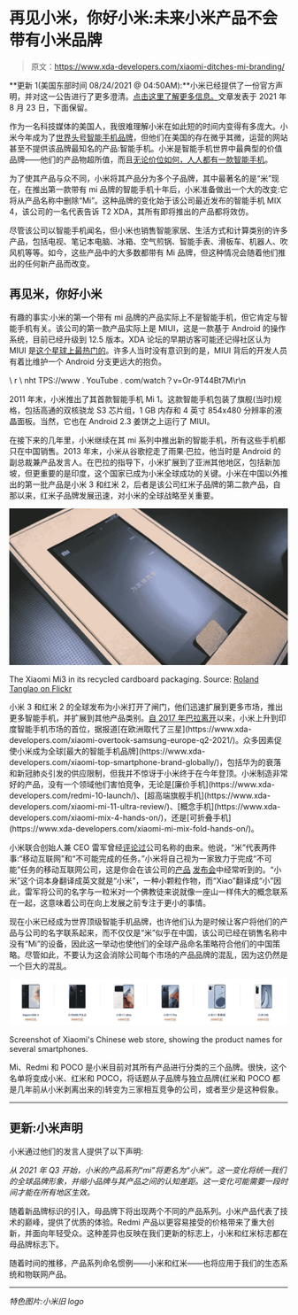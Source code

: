 # 再见小米，你好小米:未来小米产品不会带有小米品牌

> 原文：<https://www.xda-developers.com/xiaomi-ditches-mi-branding/>

**更新 1(美国东部时间 08/24/2021 @ 04:50AM):**小米已经提供了一份官方声明，并对这一公告进行了更多澄清。[点击这里了解更多信息。](#update1)文章发表于 2021 年 8 月 23 日，下面保留。

作为一名科技媒体的美国人，我很难理解小米在如此短的时间内变得有多庞大。小米今年成为了[世界头号智能手机品牌](https://www.xda-developers.com/xiaomi-top-smartphone-brand-globally/)，但他们在美国的存在微乎其微，运营的网站甚至不提供该品牌最知名的产品:智能手机。小米是智能手机世界中最典型的价值品牌——他们的产品物超所值，而且[无论价位如何，人人都有一款智能手机](https://www.xda-developers.com/best-xiaomi-phones/)。

为了使其产品与众不同，小米将其产品分为多个子品牌，其中最著名的是“米”现在，在推出第一款带有 mi 品牌的智能手机十年后，小米准备做出一个大的改变:它将从产品名称中删除“Mi”。这种品牌的变化始于该公司最近发布的智能手机 MIX 4，该公司的一名代表告诉 T2 XDA，其所有即将推出的产品都将效仿。

尽管该公司以智能手机闻名，但小米也销售智能家居、生活方式和计算类别的许多产品，包括电视、笔记本电脑、冰箱、空气煎锅、智能手表、滑板车、机器人、吹风机等等。如今，这些产品中的大多数都带有 Mi 品牌，但这种情况会随着他们推出的任何新产品而改变。

## 再见米，你好小米

有趣的事实:小米的第一个带有 mi 品牌的产品实际上不是智能手机，但它肯定与智能手机有关。该公司的第一款产品实际上是 MIUI，这是一款基于 Android 的操作系统，目前已经升级到 12.5 版本。XDA 论坛的早期访客可能还记得社区认为 MIUI 是[这个星球上最热门的](https://forum.xda-developers.com/t/rom-android-2-2-miui-for-desire-and-nexus-one-insane-complete-ui-overhaul.787877/)。许多人当时没有意识到的是，MIUI 背后的开发人员有着比维护一个 Android 分支更远大的抱负。

\ r \ nht TPS://www . YouTube . com/watch？v=Or-9T44Bt7M\r\n

2011 年末，小米推出了其首款智能手机 Mi 1。这款智能手机包装了旗舰(当时)规格，包括高通的双核骁龙 S3 芯片组，1 GB 内存和 4 英寸 854x480 分辨率的液晶面板。当然，它也在 Android 2.3 姜饼之上运行了 MIUI。

在接下来的几年里，小米继续在其 mi 系列中推出新的智能手机，所有这些手机都只在中国销售。2013 年末，小米从谷歌挖走了雨果·巴拉，他当时是 Android 的副总裁兼产品发言人。在巴拉的指导下，小米扩展到了亚洲其他地区，包括新加坡，但更重要的是印度，这个国家已成为小米全球成功的关键。小米在中国以外推出的第一批产品是小米 3 和红米 2，后者是该公司红米子品牌的第二款产品，自那以来，红米子品牌发展迅速，对小米的全球战略至关重要。

 <picture>![](img/8a4bb36f685dc9536e79e7973f2b4b51.png)</picture> 

The Xiaomi Mi3 in its recycled cardboard packaging. Source: [Roland Tanglao on Flickr](https://www.flickr.com/photos/roland/14721618507)

小米 3 和红米 2 的全球发布为小米打开了闸门，他们迅速扩展到更多市场，推出更多智能手机，并扩展到其他产品类别。[自 2017 年巴拉离开](https://www.xda-developers.com/hugo-barra-to-depart-xiaomi-return-to-silicon-valley/?)以来，小米上升到印度智能手机市场的首位，据报道[在欧洲取代了三星](https://www.xda-developers.com/xiaomi-overtook-samsung-europe-q2-2021/)。众多因素促使小米成为全球[最大的智能手机品牌](https://www.xda-developers.com/xiaomi-top-smartphone-brand-globally/)，包括华为的衰落和新冠肺炎引发的供应限制，但我并不惊讶于小米终于在今年登顶。小米制造非常好的产品，没有一个领域他们害怕竞争，无论是[廉价手机](https://www.xda-developers.com/redmi-10-launch/)、[超高端旗舰手机](https://www.xda-developers.com/xiaomi-mi-11-ultra-review/)、[概念手机](https://www.xda-developers.com/xiaomi-mix-4-hands-on/)，还是[可折叠手机](https://www.xda-developers.com/xiaomi-mi-mix-fold-hands-on/)。

小米联合创始人兼 CEO 雷军曾经[评论过](https://tech.qq.com/a/20110714/000278.htm)公司名称的由来。他说，“米”代表两件事:“移动互联网”和“不可能完成的任务。”小米将自己视为一家致力于完成“不可能”任务的移动互联网公司，这是你会在该公司的[产品](https://www.xda-developers.com/xiaomi-80w-wireless-charger-airpower-clone/) [发布会](https://www.xda-developers.com/xiaomi-mi-air-charge-wireless-charging/)中经常听到的。“小米”这个词本身翻译成英文就是“小米”，一种小颗粒作物，而“Xiao”翻译成“小”因此，雷军将公司的名字与一粒米对一个佛教徒来说就像一座山一样伟大的概念联系在一起，这意味着公司在向上发展之前专注于更小的事情。

现在小米已经成为世界顶级智能手机品牌，也许他们认为是时候让客户将他们的产品与公司的名字联系起来，而不仅仅是“米”似乎在中国，该公司已经在销售名称中没有“Mi”的设备，因此这一举动也使他们的全球产品命名策略符合他们的中国策略。尽管如此，不要认为这会消除公司每个市场的产品品牌的混乱，因为这仍然是一个巨大的混乱。

 <picture>![Xiaomi product names in China](img/c653eebb9b0934cf47f8c63965072c40.png)</picture> 

Screenshot of Xiaomi's Chinese web store, showing the product names for several smartphones.

Mi、Redmi 和 POCO 是小米目前对其所有产品进行分类的三个品牌。很快，这个名单将变成小米、红米和 POCO，将话题从子品牌与独立品牌(红米和 POCO 都是几年前从小米剥离出来的)转变为三家相互竞争的公司，或者至少是这种假象。

* * *

## 更新:小米声明

小米通过他们的发言人提供了以下声明:

*从 2021 年 Q3 开始，小米的产品系列“mi”将更名为“小米”。这一变化将统一我们的全球品牌形象，并缩小品牌与其产品之间的认知差距。这一变化可能需要一段时间才能在所有地区生效。*

随着新品牌标识的引入，母品牌下将出现两个不同的产品系列。小米产品代表了技术的巅峰，提供了优质的体验。Redmi 产品以更容易接受的价格带来了重大创新，并面向年轻受众。这种差异也反映在我们更新的标志上，小米和红米标志都在母品牌标志下。

随着时间的推移，产品系列命名惯例——小米和红米——也将应用于我们的生态系统和物联网产品。

* * *

*特色图片:小米旧 logo*